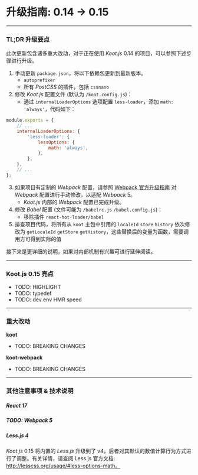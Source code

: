 # 升级指南: 0.14 -> 0.15

---

### TL;DR 升级要点

此次更新包含诸多重大改动，对于正在使用 _Koot.js_ 0.14 的项目，可以参照下述步骤进行升级。

1. 手动更新 `package.json`，将以下依赖包更新到最新版本。
    - `autoprefixer`
    - 所有 _PostCSS_ 的插件，包括 `cssnano`
2. 修改 _Koot.js_ 配置文件 (默认为 `/koot.config.js`)：
    - 通过 `internalLoaderOptions` 选项配置 `less-loader`，添加 `math: 'always'`，代码如下：

```javascript
module.exports = {
    // ...
    internalLoaderOptions: {
        'less-loader': {
            lessOptions: {
                math: 'always',
            },
        },
    },
    // ...
};
```

3. 如果项目有定制的 _Webpack_ 配置，请参照 [Webpack 官方升级指南](https://webpack.js.org/migrate/5/) 对 _Webpack_ 配置进行手动修改，以适配 _Webpack_ 5。
    - _Koot.js_ 内部的 _Webpack_ 配置已完成升级。
4. 修改 _Babel_ 配置 (文件可能为 `/babelrc.js` `/babel.config.js`)：
    - 移除插件 `react-hot-loader/babel`
5. 排查项目代码，将所有从 `koot` 主包中引用的 `localeId` `store` `history` 依次修改为 `getLocaleId` `getStore` `getHistory`，这些替换后的变量为函数，需要调用方可得到实际的值

接下来是更详细的说明，如果对内部机制有兴趣可进行延伸阅读。

---

### Koot.js 0.15 亮点

-   TODO: HIGHLIGHT
-   TODO: typedef
-   TODO: dev env HMR speed

---

### 重大改动

**koot**

-   TODO: BREAKING CHANGES

**koot-webpack**

-   TODO: BREAKING CHANGES

---

### 其他注意事项 & 技术说明

##### React 17

##### TODO: Webpack 5

##### Less.js 4

_Koot.js_ 0.15 将内置的 _Less.js_ 升级到了 v4，后者对其默认的数值计算行为方式进行了调整。有关详情，请查阅 Less.js 官方文档: http://lesscss.org/usage/#less-options-math。
